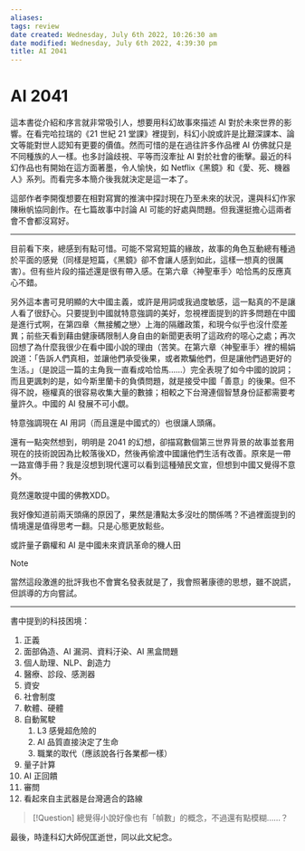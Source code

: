 ```yaml
---
aliases: 
tags: review
date created: Wednesday, July 6th 2022, 10:26:30 am
date modified: Wednesday, July 6th 2022, 4:39:30 pm
title: AI 2041
---
```


# AI 2041

這本書從介紹和序言就非常吸引人，想要用科幻故事來描述 AI 對於未來世界的影響。在看完哈拉瑞的《21 世紀 21 堂課》裡提到，科幻小說或許是比艱深課本、論文等能對世人認知有更要的價值。然而可惜的是在過往許多作品裡 AI 仿佛就只是不同種族的人一樣。也多討論歧視、平等而沒牽扯 AI 對於社會的衝擊。最近的科幻作品也有開始在這方面著墨，令人愉快，如 Netflix《黑鏡》和《愛、死、機器人》系列。而看完多本簡介後我就決定是這一本了。

這部作者李開復想要在相對寫實的推演中探討現在乃至未來的狀況，還與科幻作家陳楸帆協同創作。在七篇故事中討論 AI 可能的好處與問題。但我還挺擔心這兩者會不會都沒寫好。

---

目前看下來，總感到有點可惜。可能不常寫短篇的緣故，故事的角色互動總有種過於平面的感覺（同樣是短篇，《黑鏡》卻不會讓人感到如此，這樣一想真的很厲害）。但有些片段的描述還是很有帶入感。在第六章〈神聖車手〉哈恰馬的反應真心不錯。

另外這本書可見明顯的大中國主義，或許是用詞或我過度敏感，這一點真的不是讓人看了很舒心。只要提到中國就特意強調的美好，忽視裡面提到的許多問題在中國是進行式啊，在第四章〈無接觸之戀〉上海的隔離政策，和現今似乎也沒什麼差異；前些天看到藉由健康碼限制人身自由的新聞更表明了這政府的噁心之處；再次回想了為什麼我很少在看中國小說的理由（苦笑。在第六章〈神聖車手〉裡的楊娟說道：「告訴人們真相，並讓他們承受後果，或者欺騙他們，但是讓他們過更好的生活。」（是說這一篇的主角我一直看成哈恰馬……）完全表現了如今中國的說詞；而且更諷刺的是，如今斯里蘭卡的負債問題，就是接受中國「善意」的後果。但不得不說，極權真的很容易收集大量的數據；相較之下台灣連個智慧身份証都需要考量許久。中國的 AI 發展不可小覷。

特意強調現在 AI 用詞（而且還是中國式的）也很讓人頭痛。

還有一點突然想到，明明是 2041 的幻想，卻描寫數個第三世界背景的故事並套用現在的技術說因為比較落後XD，然後再偷渡中國讓他們生活有改善。原來是一帶一路宣傳手冊？我是沒想到現代還可以看到這種殖民文宣，但想到中國又覺得不意外。

竟然還敢提中國的佛教XDD。

我好像知道前兩天頭痛的原因了，果然是漕點太多沒吐的關係嗎？不過裡面提到的情境還是值得思考一翻。只是心態更放鬆些。

或許量子霸權和 AI 是中國未來資訊革命的機人田

> [!Note]
> 當然這段激進的批評我也不會實名發表就是了，我會照著康德的思想，雖不說謊，但誤導的方向嘗試。

---

書中提到的科技困境：
1. 正義
2. 面部偽造、AI 漏洞、資料汙染、AI 黑盒問題
3. 個人助理、NLP、創造力
4. 醫療、診段、感測器
5. 資安
6. 社會制度
7. 軟體、硬體
8. 自動駕駛
	1. L3 感覺超危險的
	2. AI 品質直接決定了生命
	3. 職業的取代（應該說各行各業都一樣）
9. 量子計算
10. AI 正回饋
11. 審問
12. 看起來自主武器是台灣適合的路線

> [!Question]
> 總覺得小說好像也有「幀數」的概念，不過還有點模糊……？



最後，時逢科幻大師倪匡逝世，同以此文紀念。